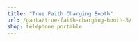 ```yaml
---
title: "True Faith Charging Booth"
url: /ganta/true-faith-charging-booth-3/
shop: téléphone portable
---
```

